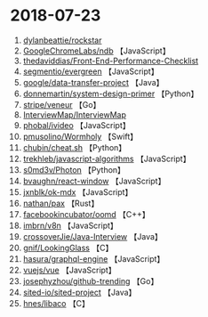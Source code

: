 # 2018-07-23

1. [dylanbeattie/rockstar](https://github.com/dylanbeattie/rockstar) 
2. [GoogleChromeLabs/ndb](https://github.com/GoogleChromeLabs/ndb) 【JavaScript】
3. [thedaviddias/Front-End-Performance-Checklist](https://github.com/thedaviddias/Front-End-Performance-Checklist) 
4. [segmentio/evergreen](https://github.com/segmentio/evergreen) 【JavaScript】
5. [google/data-transfer-project](https://github.com/google/data-transfer-project) 【Java】
6. [donnemartin/system-design-primer](https://github.com/donnemartin/system-design-primer) 【Python】
7. [stripe/veneur](https://github.com/stripe/veneur) 【Go】
8. [InterviewMap/InterviewMap](https://github.com/InterviewMap/InterviewMap) 
9. [phobal/ivideo](https://github.com/phobal/ivideo) 【JavaScript】
10. [pmusolino/Wormholy](https://github.com/pmusolino/Wormholy) 【Swift】
11. [chubin/cheat.sh](https://github.com/chubin/cheat.sh) 【Python】
12. [trekhleb/javascript-algorithms](https://github.com/trekhleb/javascript-algorithms) 【JavaScript】
13. [s0md3v/Photon](https://github.com/s0md3v/Photon) 【Python】
14. [bvaughn/react-window](https://github.com/bvaughn/react-window) 【JavaScript】
15. [jxnblk/ok-mdx](https://github.com/jxnblk/ok-mdx) 【JavaScript】
16. [nathan/pax](https://github.com/nathan/pax) 【Rust】
17. [facebookincubator/oomd](https://github.com/facebookincubator/oomd) 【C++】
18. [imbrn/v8n](https://github.com/imbrn/v8n) 【JavaScript】
19. [crossoverJie/Java-Interview](https://github.com/crossoverJie/Java-Interview) 【Java】
20. [gnif/LookingGlass](https://github.com/gnif/LookingGlass) 【C】
21. [hasura/graphql-engine](https://github.com/hasura/graphql-engine) 【JavaScript】
22. [vuejs/vue](https://github.com/vuejs/vue) 【JavaScript】
23. [josephyzhou/github-trending](https://github.com/josephyzhou/github-trending) 【Go】
24. [sited-io/sited-project](https://github.com/sited-io/sited-project) 【Java】
25. [hnes/libaco](https://github.com/hnes/libaco) 【C】
